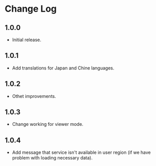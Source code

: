 # Change Log

## 1.0.0

* Initial release.

## 1.0.1

* Add translations for Japan and Chine languages.

## 1.0.2

* Othet improvements.

## 1.0.3

* Change working for viewer mode.

## 1.0.4

* Add message that service isn't available in user region (if we have problem with loading necessary data).